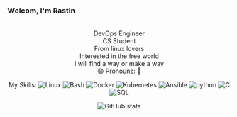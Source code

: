 ### Welcom, I'm Rastin

<div align="center">
  <p align="center">

   <br/> DevOps Engineer 
   <br/> CS Student
   <br/> From linux lovers
   <br/> Interested in the free world
   <br/> I will find a way or make a way
   <br/> 😄 Pronouns: 🐊
  </p>

My Skills:
![Linux](https://img.shields.io/badge/-linux-000?&logo=linux)
![Bash](https://camo.githubusercontent.com/96300e9237905259adf7e2c48c87089a0940bda262aa009c85f9581f94c48c2b/68747470733a2f2f696d672e736869656c64732e696f2f62616467652f2d426173682d3030303f266c6f676f3d474e5525323042617368)
![Docker](https://img.shields.io/badge/-Docker-000?&logo=Docker)
![Kubernetes](https://img.shields.io/badge/-Kubernetes-000?&logo=Kubernetes)
![Ansible](https://img.shields.io/badge/-Ansible-000?&logo=Ansible)
![python](https://img.shields.io/badge/-python-000?&logo=python)
![C](https://img.shields.io/badge/-C-000?&logo=c)
![SQL](https://img.shields.io/badge/-SQL-000?&logo=mariadb)



  


![GitHub stats](https://github-readme-stats.vercel.app/api?username=rastinsenobari&show_icons=true&theme=cobalt)

</div>
